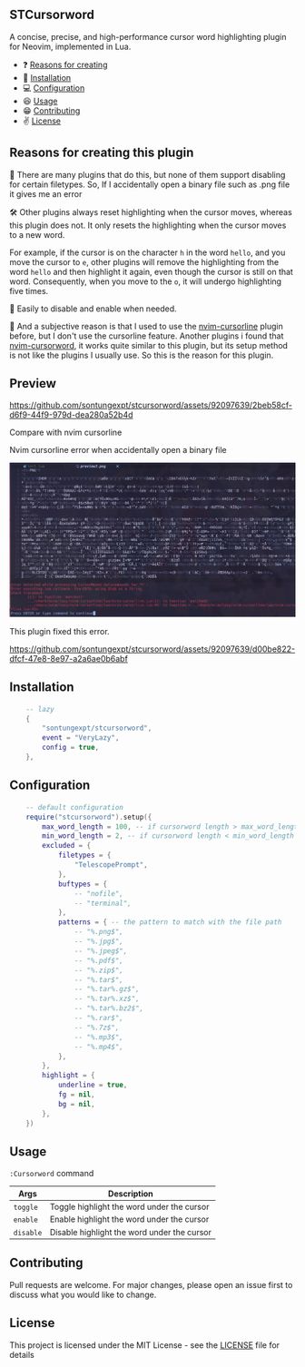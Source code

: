 ## STCursorword

A concise, precise, and high-performance cursor word highlighting plugin for Neovim, implemented in Lua.

- ❓ [Reasons for creating](#reason)
- 👀 [Installation](#installation)
- 💻 [Configuration](#configuration)
- 😆 [Usage](#usage)
- 😁 [Contributing](#contributing)
- ✌️ [License](#license)

## Reasons <a name = "reason"></a> for creating this plugin

🎉 There are many plugins that do this, but none of them support disabling for certain filetypes. So, If I accidentally open a binary file such as .png file it gives me an error

🛠️ Other plugins always reset highlighting when the cursor moves, whereas this plugin does not. It only resets the highlighting when the cursor moves to a new word.

For example, if the cursor is on the character `h` in the word `hello`, and you move the cursor to `e`, other plugins will remove the highlighting from the word `hello` and then highlight it again, even though the cursor is still on that word. Consequently, when you move to the `o`, it will undergo highlighting five times.

🍕 Easily to disable and enable when needed.

🚀 And a subjective reason is that I used to use the [nvim-cursorline](https://github.com/yamatsum/nvim-cursorline) plugin before, but I don't use the cursorline feature. Another plugins i found that [nvim-cursorword](https://github.com/xiyaowong/nvim-cursorword), it works quite similar to this plugin, but its setup method is not like the plugins I usually use. So this is the reason for this plugin.

## Preview

https://github.com/sontungexpt/stcursorword/assets/92097639/2beb58cf-d6f9-44f9-979d-dea280a52b4d

Compare with nvim cursorline

Nvim cursorline error when accidentally open a binary file

![nvim-cursorline error](./docs/readme/compare1.png)

This plugin fixed this error.

https://github.com/sontungexpt/stcursorword/assets/92097639/d00be822-dfcf-47e8-8e97-a2a6ae0b6abf

## Installation

```lua
    -- lazy
    {
        "sontungexpt/stcursorword",
        event = "VeryLazy",
        config = true,
    },
```

## Configuration

```lua
    -- default configuration
    require("stcursorword").setup({
        max_word_length = 100, -- if cursorword length > max_word_length then not highlight
        min_word_length = 2, -- if cursorword length < min_word_length then not highlight
        excluded = {
            filetypes = {
                "TelescopePrompt",
            },
            buftypes = {
                -- "nofile",
                -- "terminal",
            },
            patterns = { -- the pattern to match with the file path
                -- "%.png$",
                -- "%.jpg$",
                -- "%.jpeg$",
                -- "%.pdf$",
                -- "%.zip$",
                -- "%.tar$",
                -- "%.tar%.gz$",
                -- "%.tar%.xz$",
                -- "%.tar%.bz2$",
                -- "%.rar$",
                -- "%.7z$",
                -- "%.mp3$",
                -- "%.mp4$",
            },
        },
        highlight = {
            underline = true,
            fg = nil,
            bg = nil,
        },
    })
```

## Usage

`:Cursorword` command

| **Args**  | **Description**                             |
| --------- | ------------------------------------------- |
| `toggle`  | Toggle highlight the word under the cursor  |
| `enable`  | Enable highlight the word under the cursor  |
| `disable` | Disable highlight the word under the cursor |

## Contributing

Pull requests are welcome. For major changes, please open an issue first to discuss what you would like to change.

## License

This project is licensed under the MIT License - see the [LICENSE](LICENSE) file for details
